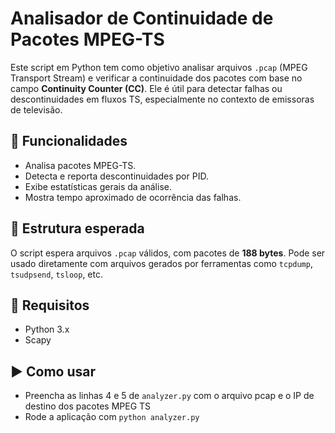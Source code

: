 # Analisador de Continuidade de Pacotes MPEG-TS

Este script em Python tem como objetivo analisar arquivos `.pcap` (MPEG Transport Stream) e verificar a continuidade dos pacotes com base no campo **Continuity Counter (CC)**. Ele é útil para detectar falhas ou descontinuidades em fluxos TS, especialmente no contexto de emissoras de televisão.

## 🚀 Funcionalidades

- Analisa pacotes MPEG-TS.
- Detecta e reporta descontinuidades por PID.
- Exibe estatísticas gerais da análise.
- Mostra tempo aproximado de ocorrência das falhas.

## 📁 Estrutura esperada

O script espera arquivos `.pcap` válidos, com pacotes de **188 bytes**. Pode ser usado diretamente com arquivos gerados por ferramentas como `tcpdump`, `tsudpsend`, `tsloop`, etc.

## 🧪 Requisitos

- Python 3.x
- Scapy

## ▶️ Como usar

- Preencha as linhas 4 e 5 de `analyzer.py` com o arquivo pcap e o IP de destino dos pacotes MPEG TS
- Rode a aplicação com `python analyzer.py`

